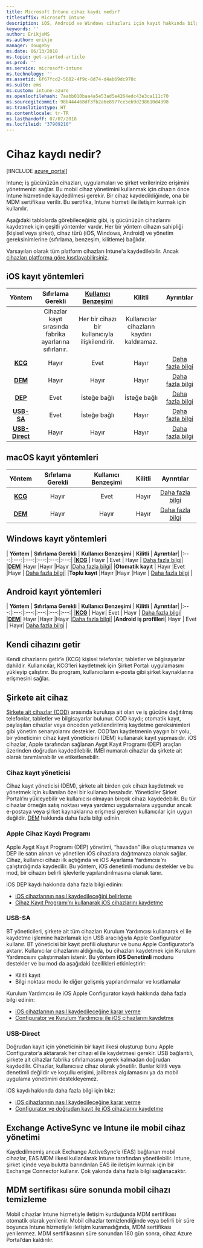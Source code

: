 ```yaml
---
title: Microsoft Intune cihaz kaydı nedir?
titlesuffix: Microsoft Intune
description: iOS, Android ve Windows cihazları için kayıt hakkında bilgi edinin.
keywords: ''
author: ErikjeMS
ms.author: erikje
manager: dougeby
ms.date: 06/13/2018
ms.topic: get-started-article
ms.prod: ''
ms.service: microsoft-intune
ms.technology: ''
ms.assetid: 6f67fcd2-5682-4f9c-8d74-d4ab69dc978c
ms.suite: ems
ms.custom: intune-azure
ms.openlocfilehash: 7aabb010baa4a5e53ad5e4264edc43e3ca111c70
ms.sourcegitcommit: 98b444468df3fb2a6e8977ce5eb9d238610d4398
ms.translationtype: HT
ms.contentlocale: tr-TR
ms.lasthandoff: 07/07/2018
ms.locfileid: "37909210"
---
```

# <a name="what-is-device-enrollment"></a>Cihaz kaydı nedir?
[!INCLUDE [azure_portal](./includes/azure_portal.md)]

Intune; iş gücünüzün cihazları, uygulamaları ve şirket verilerinize erişimini yönetmenizi sağlar. Bu mobil cihaz yönetimini kullanmak için cihazın önce Intune hizmetinde kaydedilmesi gerekir. Bir cihaz kaydedildiğinde, ona bir MDM sertifikası verilir. Bu sertifika, Intune hizmeti ile iletişim kurmak için kullanılır.

Aşağıdaki tablolarda görebileceğiniz gibi, iş gücünüzün cihazlarını kaydetmek için çeşitli yöntemler vardır. Her bir yöntem cihazın sahipliği (kişisel veya şirket), cihaz türü (iOS, Windows, Android) ve yönetim gereksinimlerine (sıfırlama, benzeşim, kilitleme) bağlıdır.

Varsayılan olarak tüm platform cihazları Intune'a kaydedilebilir. Ancak [cihazları platforma göre kısıtlayabilirsiniz](enrollment-restrictions-set.md#set-device-type-restrictions).

## <a name="ios-enrollment-methods"></a>iOS kayıt yöntemleri

| **Yöntem** |  **Sıfırlama Gerekli** |    [**Kullanıcı Benzeşimi**](device-enrollment-program-enroll-ios.md#create-an-apple-enrollment-profile) |   **Kilitli** | **Ayrıntılar** |
|:---:|:---:|:---:|:---:|:---:|
| | Cihazlar kayıt sırasında fabrika ayarlarına sıfırlanır. |  Her bir cihazı bir kullanıcıyla ilişkilendirir.| Kullanıcılar cihazların kaydını kaldıramaz.  | |
|**[KCG](#bring-your-own-device)** | Hayır|   Evet |   Hayır | [Daha fazla bilgi](./apple-mdm-push-certificate-get.md)|
|**[DEM](#device-enrollment-manager)**| Hayır |Hayır |Hayır  | [Daha fazla bilgi](./device-enrollment-program-enroll-ios.md)|
|**[DEP](#apple-device-enrollment-program)**|   Evet |   İsteğe bağlı |  İsteğe bağlı|[Daha fazla bilgi](./device-enrollment-program-enroll-ios.md)|
|**[USB-SA](#usb-sa)**| Evet |   İsteğe bağlı |  Hayır| [Daha fazla bilgi](./apple-configurator-setup-assistant-enroll-ios.md)|
|**[USB-Direct](#usb-direct)**| Hayır |    Hayır  | Hayır|[Daha fazla bilgi](./apple-configurator-direct-enroll-ios.md)|

## <a name="macos-enrollment-methods"></a>macOS kayıt yöntemleri

| **Yöntem** |  **Sıfırlama Gerekli** |  **Kullanıcı Benzeşimi** | **Kilitli** | **Ayrıntılar**|
|:---:|:---:|:---:|:---:|:---:|
|**[KCG](#bring-your-own-device)** | Hayır| Evet | Hayır | [Daha fazla bilgi](./macos-enroll.md)|
|**[DEM](#device-enrollment-manager)**| Hayır |Hayır |Hayır  | [Daha fazla bilgi](./device-enrollment-manager-enroll.md)|


## <a name="windows-enrollment-methods"></a>Windows kayıt yöntemleri

| **Yöntem** |  **Sıfırlama Gerekli** |    **Kullanıcı Benzeşimi**   |   **Kilitli** | **Ayrıntılar**|
|:---:|:---:|:---:|:---:|:---:|:---:|
|**[KCG](#bring-your-own-device)** | Hayır |  Evet |   Hayır | [Daha fazla bilgi](windows-enroll.md)|
|**[DEM](#device-enrollment-manager)**| Hayır |Hayır |Hayır  |[Daha fazla bilgi](device-enrollment-manager-enroll.md)|
|**Otomatik kayıt** | Hayır |Evet |Hayır | [Daha fazla bilgi](./windows-enroll.md#enable-windows-10-automatic-enrollment)|
|**Toplu kayıt** |Hayır |Hayır |Hayır | [Daha fazla bilgi](./windows-bulk-enroll.md) |

## <a name="android-enrollment-methods"></a>Android kayıt yöntemleri

| **Yöntem** |  **Sıfırlama Gerekli** |    **Kullanıcı Benzeşimi**   |   **Kilitli** | **Ayrıntılar**|
|:---:|:---:|:---:|:---:|:---:|:---:|
|**[KCG](#bring-your-own-device)** | Hayır|   Evet |   Hayır | [Daha fazla bilgi](./android-enroll.md)|
|**[DEM](#device-enrollment-manager)**| Hayır |Hayır |Hayır  |[Daha fazla bilgi](./device-enrollment-manager-enroll.md)|
|**Android iş profilleri**| Hayır | Evet | Hayır| [Daha fazla bilgi](./android-work-profile-enroll.md) |


## <a name="bring-your-own-device"></a>Kendi cihazını getir
Kendi cihazlarını getir’e (KCG) kişisel telefonlar, tabletler ve bilgisayarlar dahildir. Kullanıcılar, KCG’leri kaydetmek için Şirket Portalı uygulamasını yükleyip çalıştırır. Bu program, kullanıcıların e-posta gibi şirket kaynaklarına erişmesini sağlar.

## <a name="corporate-owned-device"></a>Şirkete ait cihaz
[Şirkete ait cihazlar (COD)](corporate-identifiers-add.md) arasında kuruluşa ait olan ve iş gücüne dağıtılmış telefonlar, tabletler ve bilgisayarlar bulunur. COD kaydı; otomatik kayıt, paylaşılan cihazlar veya önceden yetkilendirilmiş kaydetme gereksinimleri gibi yönetim senaryolarını destekler. COD’ları kaydetmenin yaygın bir yolu, bir yöneticinin cihaz kayıt yöneticisini (DEM) kullanarak kayıt yapmasıdır. iOS cihazlar, Apple tarafından sağlanan Aygıt Kayıt Programı (DEP) araçları üzerinden doğrudan kaydedilebilir. IMEI numaralı cihazlar da şirkete ait olarak tanımlanabilir ve etiketlenebilir.

### <a name="device-enrollment-manager"></a>Cihaz kayıt yöneticisi
Cihaz kayıt yöneticisi (DEM), şirkete ait birden çok cihazı kaydetmek ve yönetmek için kullanılan özel bir kullanıcı hesabıdır. Yöneticiler Şirket Portalı’nı yükleyebilir ve kullanıcısı olmayan birçok cihazı kaydedebilir. Bu tür cihazlar örneğin satış noktası veya yardımcı uygulamalara uygundur ancak e-postaya veya şirket kaynaklarına erişmesi gereken kullanıcılar için uygun değildir. [DEM](./device-enrollment-manager-enroll.md) hakkında daha fazla bilgi edinin. 

### <a name="apple-device-enrollment-program"></a>Apple Cihaz Kaydı Programı
Apple Aygıt Kayıt Programı (DEP) yönetimi, “havadan” ilke oluşturmanıza ve DEP ile satın alınan ve yönetilen iOS cihazlara dağıtmanıza olanak sağlar. Cihaz, kullanıcı cihazı ilk açtığında ve iOS Ayarlama Yardımcısı’nı çalıştırdığında kaydedilir. Bu yöntem, iOS denetimli modunu destekler ve bu mod, bir cihazın belirli işlevlerle yapılandırılmasına olanak tanır.

iOS DEP kaydı hakkında daha fazla bilgi edinin:

- [iOS cihazlarının nasıl kaydedileceğini belirleme](ios-enroll.md)
- [Cihaz Kayıt Programı’nı kullanarak iOS cihazlarını kaydetme](https://docs.microsoft.com/intune/device-restrictions-ios#device-enrollment-program)

### <a name="usb-sa"></a>USB-SA
BT yöneticileri, şirkete ait tüm cihazları Kurulum Yardımcısı kullanarak el ile kaydetme işlemine hazırlamak için USB aracılığıyla Apple Configurator kullanır. BT yöneticisi bir kayıt profili oluşturur ve bunu Apple Configurator’a aktarır. Kullanıcılar cihazlarını aldığında, bu cihazları kaydetmek için Kurulum Yardımcısını çalıştırmaları istenir. Bu yöntem **iOS Denetimli** modunu destekler ve bu mod da aşağıdaki özellikleri etkinleştirir:
  - Kilitli kayıt
  - Bilgi noktası modu ile diğer gelişmiş yapılandırmalar ve kısıtlamalar

Kurulum Yardımcısı ile iOS Apple Configurator kaydı hakkında daha fazla bilgi edinin:

- [iOS cihazlarının nasıl kaydedileceğine karar verme](enrollment-method-choose-ios.md)
- [Configurator ve Kurulum Yardımcısı ile iOS cihazlarını kaydetme](apple-configurator-setup-assistant-enroll-ios.md)

### <a name="usb-direct"></a>USB-Direct
Doğrudan kayıt için yöneticinin bir kayıt ilkesi oluşturup bunu Apple Configurator’a aktararak her cihazı el ile kaydetmesi gerekir. USB bağlantılı, şirkete ait cihazlar fabrika sıfırlamasına gerek kalmadan doğrudan kaydedilir. Cihazlar, kullanıcısız cihaz olarak yönetilir. Bunlar kilitli veya denetimli değildir ve koşullu erişimi, jailbreak algılamasını ya da mobil uygulama yönetimini destekleyemez.

iOS kaydı hakkında daha fazla bilgi için bkz:

- [iOS cihazlarının nasıl kaydedileceğine karar verme](enrollment-method-choose-ios.md)
- [Configurator ve doğrudan kayıt ile iOS cihazlarını kaydetme](apple-configurator-direct-enroll-ios.md)

## <a name="mobile-device-management-with-exchange-activesync-and-intune"></a>Exchange ActiveSync ve Intune ile mobil cihaz yönetimi
Kaydedilmemiş ancak Exchange ActiveSync’e (EAS) bağlanan mobil cihazlar, EAS MDM ilkesi kullanılarak Intune tarafından yönetilebilir. Intune, şirket içinde veya bulutta barındırılan EAS ile iletişim kurmak için bir Exchange Connector kullanır. Çok yakında daha fazla bilgi sağlanacaktır.

## <a name="mobile-device-cleanup-after-mdm-certificate-expiration"></a>MDM sertifikası süre sonunda mobil cihazı temizleme

Mobil cihazlar Intune hizmetiyle iletişim kurduğunda MDM sertifikası otomatik olarak yenilenir. Mobil cihazlar temizlendiğinde veya belirli bir süre boyunca Intune hizmetiyle iletişim kuramadığında, MDM sertifikası yenilenmez. MDM sertifikasının süre sonundan 180 gün sonra, cihaz Azure Portal’dan kaldırılır.
